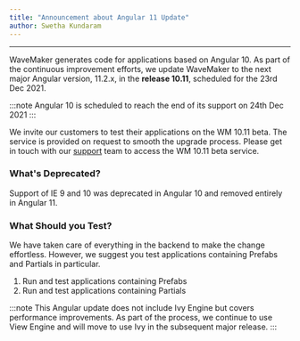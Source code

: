 ```yaml
---
title: "Announcement about Angular 11 Update"
author: Swetha Kundaram
---
```

---

WaveMaker generates code for applications based on Angular 10. As part of the continuous improvement efforts, we update WaveMaker to the next major Angular version, 11.2.x, in the **release 10.11**, scheduled for the 23rd Dec 2021. 

:::note
Angular 10 is scheduled to reach the end of its support on 24th Dec 2021
:::

We invite our customers to test their applications on the WM 10.11 beta. The service is provided on request to smooth the upgrade process. Please get in touch with our [support](mailto:support@wavemaker.com) team to access the WM 10.11 beta service.

<!--truncate-->

### What's Deprecated?

Support of IE 9 and 10 was deprecated in Angular 10 and removed entirely in Angular 11. 

### What Should you Test? 

We have taken care of everything in the backend to make the change effortless. However, we suggest you test applications containing Prefabs and Partials in particular. 

1. Run and test applications containing Prefabs
2. Run and test applications containing Partials

:::note
This Angular update does not include Ivy Engine but covers performance improvements. As part of the process, we continue to use View Engine and will move to use Ivy in the subsequent major release.
:::

